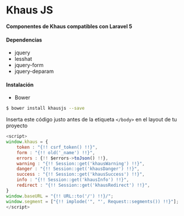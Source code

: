 Khaus JS
=======
**Componentes de Khaus compatibles con Laravel 5**

#### Dependencias
* jquery
* lesshat
* jquery-form
* jquery-deparam


#### Instalación

* Bower
```bash
$ bower install khausjs --save
```

Inserta este código justo antes de la etiqueta `</body>` en el layout de tu proyecto

```javascript
<script>
window.khaus = {
    token : "{!! csrf_token() !!}",
    form : "{!! old('_name') !!}",
    errors : {!! $errors->toJson() !!},
    warning : "{!! Session::get('khausWarning') !!}",
    danger : "{!! Session::get('khausDanger') !!}",
    success : "{!! Session::get('khausSuccess') !!}",
    info : "{!! Session::get('khausInfo') !!}",
    redirect : "{!! Session::get('khausRedirect') !!}",
}
window.baseURL = "{!! URL::to('/') !!}/";
window.segment = ["{!! implode('", "', Request::segments()) !!}"];
</script>
```
